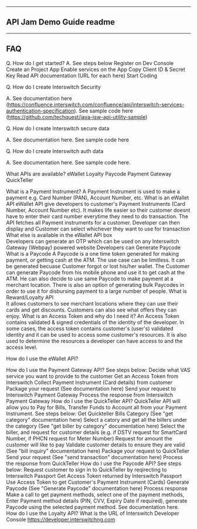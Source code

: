 -------------------------
API Jam Demo Guide readme
-------------------------

---
FAQ
----
Q. How do I get started?
A. See steps below
	Register on Dev Console
	Create an Project App
	Enable services on the App
	Copy Client ID & Secret Key
	Read API documentation (URL for each here)
	Start Coding


Q. How do I create Interswitch Security

A. See documentation here (https://confluence.interswitch.com/confluence/api/interswitch-services-authentication-specification). See sample code here (https://github.com/techquest/java-isw-api-utility-sample)

	
Q. How do I create Interswitch secure data

A. See documentation here. See sample code here


Q. How do I create Interswitch auth data

A. See documentation here. See sample code here.

What APIs are available?
	eWallet
	Loyalty
	Paycode
	Payment Gateway
	QuickTeller
	
What is a Payment Instrument?
	A Payment Instrument is used to make a payment e.g. Card Number (PAN), Account Number, etc.
What is an eWallet API
	eWallet API give developers to customer's Payment Instruments (Card Number, Account Number etc). It makes life easier so their customer doesnt have to enter their card number everytime they need to do transaction. The API fetches all Payment instruments for a customer. Developer can then display and Customer can select whichever they want to use for transaction
What else is available in the eWallet API box	
	Developers can generate an OTP which can be used on any Interswitch Gateway (Webpay) powered website
	Developers can Generate Paycode
What is a Paycode
	A Paycode is a one time token generated for making payment, or getting cash at the ATM. The use case can be limitless. It can be generated becuase Customer forgot or lost his/her wallet. The Customer can generate Paycode from his mobile phone and use it to get cash at the ATM. He can also decide to use same Paycode to make payment at a merchant location. There is also an option of generating bulk Paycodes in order to use it for disbursing payment to a large number of people.
What is Reward/Loyalty API	
	It allows customers to see merchant locations where they can use their cards and get discounts. Customers can also see what offers they can enjoy.
What is an Access Token and why do I need it?
	An Access Token contains validated & signed credentials of the identity of the developer. In some cases, the access token contains customer's (user's) validated identity and it can be used to access some customer's resources. It is also used to determine the resources a developer can have access to and the access level.

How do I use the eWallet API?

How do I use the Payment Gateway API?
	See steps below:
		Decide what VAS service you want to provide to the customer
		Get an Access Token from Interswitch
		Collect Payment Instrument (Card details) from customer
		Package your request (See documentation here)
		Send your request to Interswitch Payment Gateway
		Process the response from Interswitch Payment Gateway
How do I use the QuickTeller API?
	QuickTeller API will allow you to Pay for Bills, Transfer Funds to Account all from your Payment Instrument. See steps below:
		Get Quickteller Bills Category (See "get category" documentation here)
		Select a catory and get all the billers under the category (See "get biller by category" documentation here)
		Select the biller, and request for customer details (e.g. if DSTV request for SmartCard Number, if PHCN request for Meter Number)
		Request for amount the customer will like to pay
		Validate customer details to ensure they are valid (See "bill inquiry" documentation here)
		Package your request to QuickTeller
		Send your request (See "send transaction" documentation here)
		Process the response from QuickTeller
How do I use the Paycode API?
	See steps below:
		Request customer to sign in to QuickTeller by reqirecting to Interswitch Passport
		Get Access Token returned by Interswitch Passport
		Use Access Token to get Customer's Payment Instrument (Cards)
		Generate Paycode (See "Generate Paycode" documentation here)
		Process response
	Make a call to get payment methods, select one of the payment methods, Enter Payment method details (PIN, CVV, Expiry Date if required), generate Paycode using the selected payment method. See documentation here.
How do I use the Loyalty API?
What is the URL of Interswitch Developer Console
	https://developer.interswitchng.com
	
